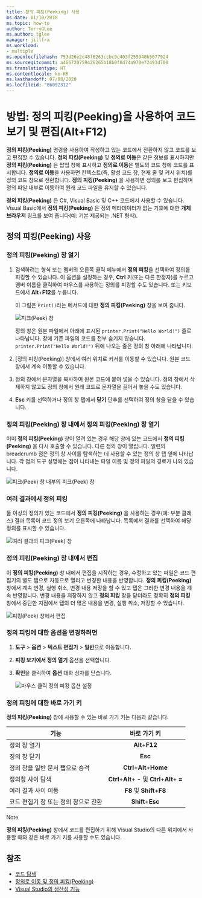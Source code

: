 ```yaml
---
title: 정의 피킹(Peeking) 사용
ms.date: 01/10/2018
ms.topic: how-to
author: TerryGLee
ms.author: tglee
manager: jillfra
ms.workload:
- multiple
ms.openlocfilehash: 753d26e2c48f6263ccbc9c403f255948b5077924
ms.sourcegitcommit: a466720759426265b18b0f8d74a970e72493d700
ms.translationtype: HT
ms.contentlocale: ko-KR
ms.lasthandoff: 07/08/2020
ms.locfileid: "86092312"
---
```

# <a name="how-to-view-and-edit-code-by-using-peek-definition-altf12"></a>방법: 정의 피킹(Peeking)을 사용하여 코드 보기 및 편집(Alt+F12)

**정의 피킹(Peeking)** 명령을 사용하여 작성하고 있는 코드에서 전환하지 않고 코드를 보고 편집할 수 있습니다. **정의 피킹(Peeking)** 및 **정의로 이동**은 같은 정보를 표시하지만 **정의 피킹(Peeking)** 은 팝업 창에 표시하고 **정의로 이동**은 별도의 코드 창에 코드를 표시합니다. **정의로 이동**을 사용하면 컨텍스트(즉, 활성 코드 창, 현재 줄 및 커서 위치)를 정의 코드 창으로 전환합니다. **정의 피킹(Peeking)** 을 사용하면 정의를 보고 편집하며 정의 파일 내부로 이동하여 원래 코드 파일을 유지할 수 있습니다.

**정의 피킹(Peeking)** 은 C#, Visual Basic 및 C++ 코드에서 사용할 수 있습니다. Visual Basic에서 **정의 피킹(Peeking)** 은 정의 메타데이터가 없는 기호에 대한 **개체 브라우저** 링크를 보여 줍니다(예: 기본 제공되는 .NET 형식).

## <a name="use-peek-definition"></a>정의 피킹(Peeking) 사용

### <a name="open-a-peek-definition-window"></a>정의 피킹(Peeking) 창 열기

1. 검색하려는 형식 또는 멤버의 오른쪽 클릭 메뉴에서 **정의 피킹**을 선택하여 정의를 피킹할 수 있습니다. 이 옵션을 설정하는 경우, **Ctrl** 키(또는 다른 한정자)를 누르고 멤버 이름을 클릭하여 마우스를 사용하는 정의를 피킹할 수도 있습니다. 또는 키보드에서 **Alt**+**F12**를 누릅니다.

     이 그림은 `Print()`라는 메서드에 대한 **정의 피킹(Peeking)** 창을 보여 줍니다.

     ![피크(Peek) 창](../ide/media/peekwindow.png)

     정의 창은 원본 파일에서 아래에 표시된 `printer.Print("Hello World!")` 줄로 나타납니다. 창에 기존 파일의 코드를 전부 숨기지 않습니다. `printer.Print("Hello World!")` 뒤에 나오는 줄은 정의 창 아래에 나타납니다.

1. [정의 피킹(Peeking)] 창에서 여러 위치로 커서를 이동할 수 있습니다. 원본 코드 창에서 계속 이동할 수 있습니다.

1. 정의 창에서 문자열을 복사하여 원본 코드에 붙여 넣을 수 있습니다. 정의 창에서 삭제하지 않고도 정의 창에서 원래 코드로 문자열을 끌어서 놓을 수도 있습니다.

1. **Esc** 키를 선택하거나 정의 창 탭에서 **닫기** 단추를 선택하여 정의 창을 닫을 수 있습니다.

### <a name="open-a-peek-definition-window-from-within-a-peek-definition-window"></a>정의 피킹(Peeking) 창 내에서 정의 피킹(Peeking) 창 열기

이미 **정의 피킹(Peeking)** 창이 열려 있는 경우 해당 창에 있는 코드에서 **정의 피킹(Peeking)** 을 다시 호출할 수 있습니다. 다른 정의 창이 열립니다. 일련의 breadcrumb 점은 정의 창 사이를 탐색하는 데 사용할 수 있는 정의 창 탭 옆에 나타납니다. 각 점의 도구 설명에는 점이 나타내는 파일 이름 및 정의 파일의 경로가 나와 있습니다.

   ![피크(Peek) 창 내부의 피크(Peek) 창](../ide/media/peekwithinpeek.png)

### <a name="peek-definition-with-multiple-results"></a>여러 결과에서 정의 피킹

둘 이상의 정의가 있는 코드에서 **정의 피킹(Peeking)** 을 사용하는 경우(예: 부분 클래스) 결과 목록이 코드 정의 보기 오른쪽에 나타납니다. 목록에서 결과를 선택하여 해당 정의를 표시할 수 있습니다.

   ![여러 결과의 피크(Peek) 창](../ide/media/peekmultiple.png)

### <a name="edit-inside-the-peek-definition-window"></a>정의 피킹(Peeking) 창 내에서 편집

이 **정의 피킹(Peeking)** 창 내에서 편집을 시작하는 경우, 수정하고 있는 파일은 코드 편집기의 별도 탭으로 자동으로 열리고 변경한 내용을 반영합니다. **정의 피킹(Peeking)** 창에서 계속 변경, 실행 취소, 변경 내용 저장을 할 수 있고 탭은 그러한 변경 내용을 계속 반영합니다. 변경 내용을 저장하지 않고 **정의 피킹** 창을 닫더라도 정확히 **정의 피킹** 창에서 중단한 지점에서 탭의 더 많은 내용을 변경, 실행 취소, 저장할 수 있습니다.

   ![피킹(Peek) 창에서 편집](../ide/media/peekedit.png)

### <a name="to-change-options-for-peek-definition"></a>정의 피킹에 대한 옵션을 변경하려면

1. **도구** > **옵션** > **텍스트 편집기** > **일반**으로 이동합니다.

1. **피킹 보기에서 정의 열기** 옵션을 선택합니다.

1. **확인**을 클릭하여 **옵션** 대화 상자를 닫습니다.

   ![마우스 클릭 정의 피킹 옵션 설정](../ide/media/editor_options_peek_view.png)

### <a name="keyboard-shortcuts-for-peek-definition"></a>정의 피킹에 대한 바로 가기 키

**정의 피킹(Peeking)** 창에 사용할 수 있는 바로 가기 키는 다음과 같습니다.

|기능|바로 가기 키|
|-------------------|:-----------------------:|
|정의 창 열기|**Alt**+**F12**|
|정의 창 닫기|**Esc**|
|정의 창을 일반 문서 탭으로 승격|**Ctrl**+**Alt**+**Home**|
|정의창 사이 탐색|**Ctrl**+**Alt**+ **-** 및 **Ctrl**+**Alt**+ **=**|
|여러 결과 사이 이동|**F8** 및 **Shift**+**F8**|
|코드 편집기 창 또는 정의 창으로 전환|**Shift**+**Esc**|

> [!NOTE]
> **정의 피킹(Peeking)** 창에서 코드를 편집하기 위해 Visual Studio의 다른 위치에서 사용할 때와 같은 바로 가기 키를 사용할 수도 있습니다.

## <a name="see-also"></a>참조

- [코드 탐색](../ide/navigating-code.md)
- [정의로 이동 및 정의 피킹(Peeking)](../ide/go-to-and-peek-definition.md)
- [Visual Studio의 생산성 기능](../ide/productivity-features.md)
